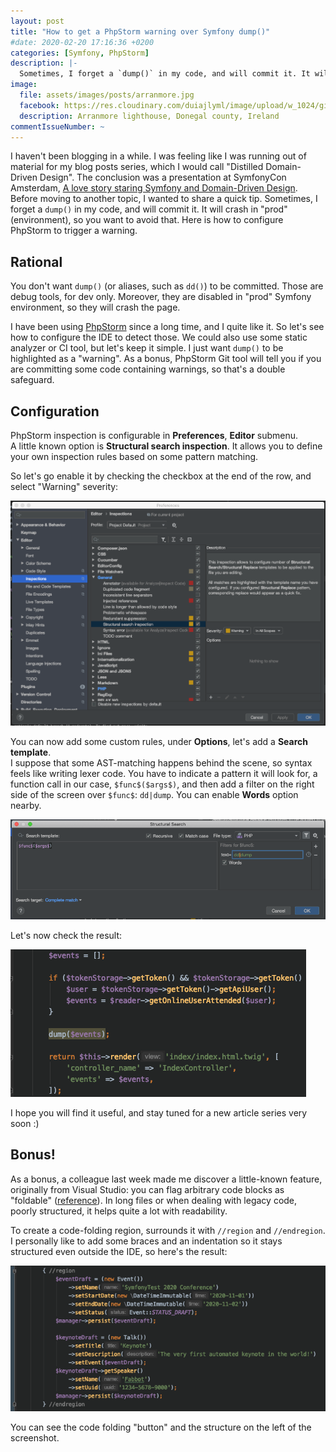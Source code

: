 ```yaml
---
layout: post
title: "How to get a PhpStorm warning over Symfony dump()"
#date: 2020-02-20 17:16:36 +0200
categories: [Symfony, PhpStorm]
description: |-
  Sometimes, I forget a `dump()` in my code, and will commit it. It will crash in "prod" (environment), so you want to avoid that. Here is how to configure PhpStorm to trigger a warning.
image:
  file: assets/images/posts/arranmore.jpg
  facebook: https://res.cloudinary.com/duiajlyml/image/upload/w_1024/githubio/assets/images/posts/arranmore.jpg
  description: Arranmore lighthouse, Donegal county, Ireland
commentIssueNumber: ~
---
```


I haven't been blogging in a while. I was feeling like I was running out of material for my blog posts series, which I would call "Distilled Domain-Driven Design". The conclusion was a presentation at SymfonyCon Amsterdam, [A love story staring Symfony and Domain-Driven Design](https://speakerdeck.com/romaricdrigon/a-love-story-starring-symfony-and-domain-driven-design).  
Before moving to another topic, I wanted to share a quick tip. Sometimes, I forget a `dump()` in my code, and will commit it. It will crash in "prod" (environment), so you want to avoid that. Here is how to configure PhpStorm to trigger a warning.

<!-- more -->

## Rational

You don't want `dump()` (or aliases, such as `dd()`) to be committed. Those are debug tools, for dev only. Moreover, they are disabled in "prod" Symfony environment, so they will crash the page.  

I have been using [PhpStorm](https://www.jetbrains.com/phpstorm/) since a long time, and I quite like it. So let's see how to configure the IDE to detect those. We could also use some static analyzer or CI tool, but let's keep it simple. I just want `dump()` to be highlighted as a "warning". As a bonus, PhpStorm Git tool will tell you if you are committing some code containing warnings, so that's a double safeguard.

## Configuration

PhpStorm inspection is configurable in **Preferences**, **Editor** submenu.  
A little known option is **Structural search inspection**. It allows you to define your own inspection rules based on some pattern matching.

So let's go enable it by checking the checkbox at the end of the row, and select "Warning" severity:

![Configuring PhpStorm Structural search inspection](/assets/images/content/phpstorm-inspection.png)

You can now add some custom rules, under **Options**, let's add a **Search template**.  
I suppose that some AST-matching happens behind the scene, so syntax feels like writing lexer code. You have to indicate a pattern it will look for, a function call in our case, `$func$($args$)`, and then add a filter on the right side of the screen over `$func$`: `dd|dump`. You can enable **Words** option nearby.

![Structural search inspection rule](/assets/images/content/phpstorm-search.png)

Let's now check the result:

![dump() is highlighted](/assets/images/content/phpstorm-result.png)

I hope you will find it useful, and stay tuned for a new article series very soon :)

## Bonus!

As a bonus, a colleague last week made me discover a little-known feature, originally from Visual Studio: you can flag arbitrary code blocks as "foldable" ([reference](https://blog.jetbrains.com/phpstorm/2012/03/new-in-4-0-custom-code-folding-regions/)). In long files or when dealing with legacy code, poorly structured, it helps quite a lot with readability.

To create a code-folding region, surrounds it with `//region` and `//endregion`. I personally like to add some braces and an indentation so it stays structured even outside the IDE, so here's the result:

![Using regions in PhpStorm](/assets/images/content/phpstorm-region.png)

You can see the code folding "button" and the structure on the left of the screenshot.
